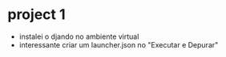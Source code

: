 # project 1

- instalei o djando no ambiente virtual
- interessante criar um launcher.json no "Executar e Depurar"